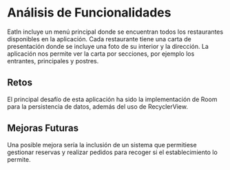 # Análisis de Funcionalidades

EatIn incluye un menú principal donde se encuentran todos los restaurantes disponibles en la aplicación. Cada restaurante tiene una carta de presentación donde se incluye una foto de su interior y la dirección. La aplicación nos permite ver la carta por secciones, por ejemplo los entrantes, principales y postres. 

## Retos

El principal desafío de esta aplicación ha sido la implementación de Room para la persistencia de datos, además del uso de RecyclerView.


## Mejoras Futuras

Una posible mejora sería la inclusión de un sistema que permitiese gestionar reservas y realizar pedidos para recoger si el establecimiento lo permite.

